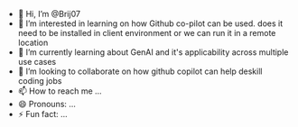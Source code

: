 - 👋 Hi, I’m @Brij07
- 👀 I’m interested in learning on how Github co-pilot can be used. does it need to be installed in client environment or we can run it in a remote location
- 🌱 I’m currently learning about GenAI and it's applicability across multiple use cases
- 💞️ I’m looking to collaborate on how github copilot can help deskill coding jobs
- 📫 How to reach me ...
- 😄 Pronouns: ...
- ⚡ Fun fact: ...

<!---
Brij07/Brij07 is a ✨ special ✨ repository because its `README.md` (this file) appears on your GitHub profile.
You can click the Preview link to take a look at your changes.
--->
